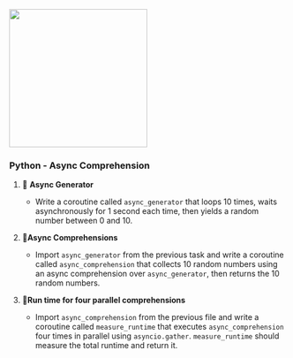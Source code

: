 <img src="https://github.com/chloe0524/holbertonschool-web_back_end/assets/127857895/536fa87f-cdc1-47fb-bd16-81f8fb54ed80" width="250">


### Python - Async Comprehension

1. :round_pushpin: **Async Generator**
   - Write a coroutine called `async_generator` that loops 10 times, waits asynchronously for 1 second each time, then yields a random number between 0 and 10.

2. :round_pushpin:**Async Comprehensions**
   - Import `async_generator` from the previous task and write a coroutine called `async_comprehension` that collects 10 random numbers using an async comprehension over `async_generator`, then returns the 10 random numbers.

3. :round_pushpin:**Run time for four parallel comprehensions**
   - Import `async_comprehension` from the previous file and write a coroutine called `measure_runtime` that executes `async_comprehension` four times in parallel using `asyncio.gather`. `measure_runtime` should measure the total runtime and return it.
